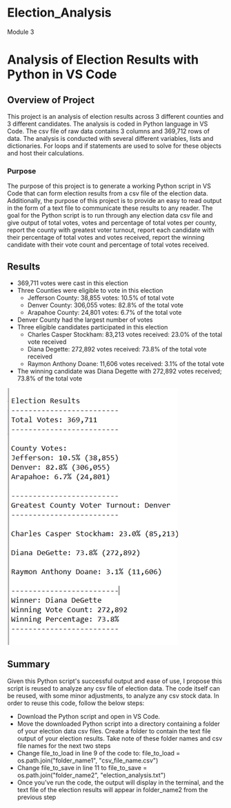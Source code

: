 # Election_Analysis
Module 3
# Analysis of Election Results with Python in VS Code
## Overview of Project
This project is an analysis of election results across 3 different counties and 3 different candidates. The analysis is coded in Python language in VS Code. The csv file of raw data contains 3 columns and 369,712 rows of data. The analysis is conducted with several different variables, lists and dictionaries. For loops and if statements are used to solve for these objects and host their calculations.
### Purpose
The purpose of this project is to generate a working Python script in VS Code that can form election results from a csv file of the election data. Additionally, the purpose of this project is to provide an easy to read output in the form of a text file to communicate these results to any reader. The goal for the Python script is to run through any election data csv file and give output of total votes, votes and percentage of total votes per county, report the county with greatest voter turnout, report each candidate with their percentage of total votes and votes received, report the winning candidate with their vote count and percentage of total votes received.
## Results
* 369,711 votes were cast in this election
* Three Counties were eligible to vote in this election
  * Jefferson County: 38,855 votes: 10.5% of total vote
  * Denver County: 306,055 votes: 82.8% of the total vote
  * Arapahoe County: 24,801 votes: 6.7% of the total vote
* Denver County had the largest number of votes
* Three eligible candidates participated in this election
  *  Charles Casper Stockham: 83,213 votes received: 23.0% of the total vote received
  *  Diana Degette: 272,892 votes received: 73.8% of the total vote received
  *  Raymon Anthony Doane: 11,606 votes received: 3.1% of the total vote
* The winning candidate was Diana Degette with 272,892 votes received; 73.8% of the total vote

![](analysis/election_analysis%20(2).png)
## Summary
Given this Python script's successful output and ease of use, I propose this script is reused to analyze any csv file of election data. The code itself can be reused, with some minor adjustments, to analyze any csv stock data. In order to reuse this code, follow the below steps:
* Download the Python script and open in VS Code.
* Move the downloaded Python script into a directory containing a folder of your election data csv files. Create a folder to contain the text file output of your election results. Take note of these folder names and csv file names for the next two steps
* Change file_to_load in line 9 of the code to: file_to_load = os.path.join("folder_name1", "csv_file_name.csv")
* Change file_to_save in line 11 to file_to_save = os.path.join("folder_name2", "election_analysis.txt")
* Once you've run the code, the output will display in the terminal, and the text file of the election results will appear in folder_name2 from the previous step
